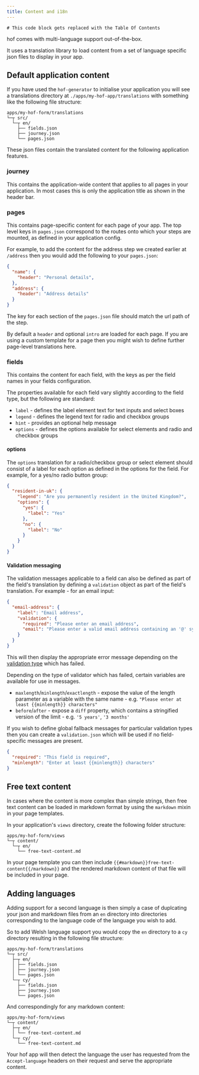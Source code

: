 ```yaml
---
title: Content and i18n
---
```

```toc
# This code block gets replaced with the Table Of Contents
```
hof comes with multi-language support out-of-the-box.

It uses a translation library to load content from a set of language specific json files to display in your app.

## Default application content

If you have used the `hof-generator` to initialise your application you will see a translations directory at `./apps/my-hof-app/translations` with something like the following file structure:

```
apps/my-hof-form/translations
└─┬ src/
  └─┬ en/
    ├── fields.json
    ├── journey.json
    └── pages.json
```

These json files contain the translated content for the following application features.

### journey

This contains the application-wide content that applies to all pages in your application. In most cases this is only the application title as shown in the header bar.

### pages

This contains page-specific content for each page of your app. The top level keys in `pages.json` correspond to the routes onto which your steps are mounted, as defined in your application config.

For example, to add the content for the address step we created earlier at `/address` then you would add the following to your `pages.json`:

```json
{
  "name": {
    "header": "Personal details",
  },
  "address": {
    "header": "Address details"
  }
}
```

The key for each section of the `pages.json` file should match the url path of the step.

By default a `header` and optional `intro` are loaded for each page. If you are using a custom template for a page then you might wish to define further page-level translations here.

### fields

This contains the content for each field, with the keys as per the field names in your fields configuration.

The properties available for each field vary slightly according to the field type, but the following are standard:

* `label` - defines the label element text for text inputs and select boxes
* `legend` - defines the legend text for radio and checkbox groups
* `hint` - provides an optional help message
* `options` - defines the options available for select elements and radio and checkbox groups

#### options

The `options` translation for a radio/checkbox group or select element should consist of a label for each option as defined in the options for the field. For example, for a yes/no radio button group:

```json
{
  "resident-in-uk": {
    "legend": "Are you permanently resident in the United Kingdom?",
    "options": {
      "yes": {
        "label": "Yes"
      },
      "no": {
        "label": "No"
      }
    }
  }
}
```

#### Validation messaging

The validation messages applicable to a field can also be defined as part of the field's translation by defining a `validation` object as part of the field's translation. For example - for an email input:

```json
{
  "email-address": {
    "label": "Email address",
    "validation": {
      "required": "Please enter an email address",
      "email": "Please enter a valid email address containing an '@' symbol"
    }
  }
}
```

This will then display the appropriate error message depending on the [validation type](https://github.com/UKHomeOfficeForms/hof-form-controller/blob/master/lib/validation/validators.js) which has failed.

Depending on the type of validator which has failed, certain variables are available for use in messages.

* `maxlength`/`minlength`/`exactlength` - expose the value of the length parameter as a variable with the same name - e.g. `"Please enter at least {{minlength}} characters"`
* `before`/`after` - expose a `diff` property, which contains a stringified version of the limit - e.g. `'5 years'`, `'3 months'`

If you wish to define global fallback messages for particular validation types then you can create a `validation.json` which will be used if no field-specific messages are present.

```json
{
  "required": "This field is required",
  "minlength": "Enter at least {{minlength}} characters"
}
```

## Free text content

In cases where the content is more complex than simple strings, then free text content can be loaded in markdown format by using the `markdown` mixin in your page templates.

In your application's `views` directory, create the following folder structure:

```
apps/my-hof-form/views
└─┬ content/
  └─┬ en/
    └── free-text-content.md
```

In your page template you can then include `{{#markdown}}free-text-content{{/markdown}}` and the rendered markdown content of that file will be included in your page.

## Adding languages

Adding support for a second language is then simply a case of duplcating your json and markdown files from an `en` directory into directories corresponding to the language code of the language you wish to add.

So to add Welsh language support you would copy the `en` directory to a `cy` directory resulting in the following file structure:

```
apps/my-hof-form/translations
└─┬ src/
  ├─┬ en/
  │ ├── fields.json
  │ ├── journey.json
  │ └── pages.json
  └─┬ cy/
    ├── fields.json
    ├── journey.json
    └── pages.json
```

And correspondingly for any markdown content:

```
apps/my-hof-form/views
└─┬ content/
  ├─┬ en/
  │ └── free-text-content.md
  └─┬ cy/
    └── free-text-content.md
```

Your hof app will then detect the language the user has requested from the `Accept-language` headers on their request and serve the appropriate content.
